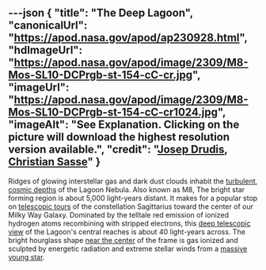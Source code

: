 ---json
{
  "title": "The Deep Lagoon",
  "canonicalUrl": "https://apod.nasa.gov/apod/ap230928.html",
  "hdImageUrl": "https://apod.nasa.gov/apod/image/2309/M8-Mos-SL10-DCPrgb-st-154-cC-cr.jpg",
  "imageUrl": "https://apod.nasa.gov/apod/image/2309/M8-Mos-SL10-DCPrgb-st-154-cC-cr1024.jpg",
  "imageAlt": "See Explanation. Clicking on the picture will download the highest resolution version available.",
  "credit": "[Josep Drudis](https://www.astrodrudis.com/), [Christian Sasse](https://www.instagram.com/sassephoto/)"
}
---

Ridges of glowing interstellar gas and dark dust clouds inhabit the [turbulent, cosmic depths](https://hubblesite.org/contents/media/videos/2018/21/1030-Video.html) of the Lagoon Nebula. Also known as M8, The bright star forming region is about 5,000 light-years distant. It makes for a popular stop on [telescopic tours](https://apod.nasa.gov/apod/ap210426.html) of the constellation Sagittarius toward the center of our Milky Way Galaxy. Dominated by the telltale red emission of ionized hydrogen atoms recombining with stripped electrons, this [deep telescopic view](https://astrodrudis.com/messier-8-another-view/) of the Lagoon's central reaches is about 40 light-years across. The bright hourglass shape [near the center](https://esahubble.org/images/heic1808a/) of the frame is gas ionized and sculpted by energetic radiation and extreme stellar winds from a [massive young star](https://apod.nasa.gov/apod/ap140820.html).
